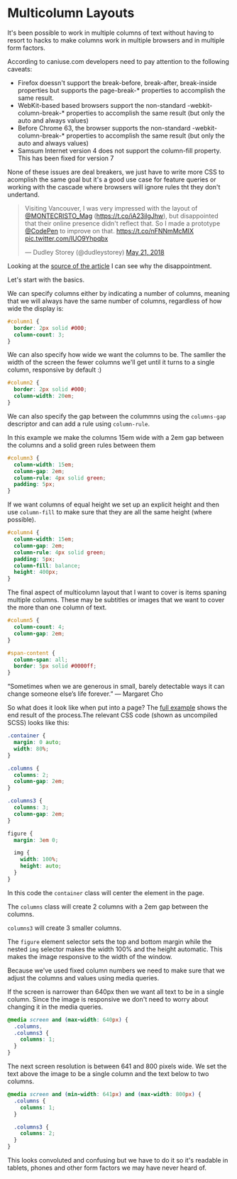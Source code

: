 # Multicolumn Layouts

It's been possible to work in multiple columns of text without having to resort to hacks to make columns work in multiple browsers and in multiple form factors.

According to caniuse.com developers need to pay attention to the following caveats:

* Firefox doessn't support the break-before, break-after, break-inside properties but supports the page-break-\* properties to accomplish the same result.
* WebKit-based based browsers support the non-standard -webkit-column-break-\* properties to accomplish the same result (but only the auto and always values)
* Before Chrome 63, the browser supports the non-standard -webkit-column-break-\* properties to accomplish the same result (but only the auto and always values)
* Samsum Internet version 4 does not support the column-fill property. This has been fixed for version 7

None of these issues are deal breakers, we just have to write more CSS to acomplish the same goal but it's a good use case for feature queries or working with the cascade where browsers will ignore rules tht they don't undertand.

<blockquote class="twitter-tweet" data-lang="en"><p lang="en" dir="ltr">Visiting Vancouver, I was very impressed with the layout of <a href="https://twitter.com/MONTECRISTO_Mag?ref_src=twsrc%5Etfw">@MONTECRISTO_Mag</a> (<a href="https://t.co/iA23ilgJhw">https://t.co/iA23ilgJhw</a>), but disappointed that their online presence didn&#39;t reflect that. So I made a prototype <a href="https://twitter.com/CodePen?ref_src=twsrc%5Etfw">@CodePen</a> to improve on that. <a href="https://t.co/nFNNmMcMIX">https://t.co/nFNNmMcMIX</a> <a href="https://t.co/IUO9Yhpqbx">pic.twitter.com/IUO9Yhpqbx</a></p>&mdash; Dudley Storey (@dudleystorey) <a href="https://twitter.com/dudleystorey/status/998601363641774081?ref_src=twsrc%5Etfw">May 21, 2018</a></blockquote>
<script async src="https://platform.twitter.com/widgets.js" charset="utf-8"></script>

Looking at the [source of the article](http://montecristomagazine.com/magazine/spring-2018/five-days-in-utah) I can see why the disappointment.

Let's start with the basics.

We can specify columns either by indicating a number of columns, meaning that we will always have the same number of columns, regardless of how wide the display is:

```css
#column1 {
  border: 2px solid #000;
  column-count: 3;
}
```

We can also specify how wide we want the columns to be. The samller the width of the screen the fewer columns we'll get until it turns to a single column, responsive by default :)

```css
#column2 {
  border: 2px solid #000;
  column-width: 20em;
}
```

We can also specify the gap between the colummns using the `columns-gap` descriptor and can add a rule using `column-rule`.

In this example we make the columns 15em wide with a 2em gap between the columns and a solid green rules between them

```css
#column3 {
  column-width: 15em;
  column-gap: 2em;
  column-rule: 4px solid green;
  padding: 5px;
}
```

If we want columns of equal height we set up an explicit height and then use `column-fill` to make sure that they are all the same height (where possible).

```css
#column4 {
  column-width: 15em;
  column-gap: 2em;
  column-rule: 4px solid green;
  padding: 5px;
  column-fill: balance;
  height: 400px;
}
```

The final aspect of multicolumn layout that I want to cover is items spaning multiple columns. These may be subtitles or images that we want to cover the more than one column of text.

```css
#column5 {
  column-count: 4;
  column-gap: 2em;
}

#span-content {
  column-span: all;
  border: 5px solid #0000ff;
}
```

“Sometimes when we are generous in small, barely detectable ways it can change someone else’s life forever.” — Margaret Cho

So what does it look like when put into a page? The [full example](https://web-layout-experiments.firebaseapp.com/demo23.html) shows the end result of the process.The relevant CSS code (shown as uncompiled SCSS) looks like this:

```scss
.container {
  margin: 0 auto;
  width: 80%;
}

.columns {
  columns: 2;
  column-gap: 2em;
}

.columns3 {
  columns: 3;
  column-gap: 2em;
}

figure {
  margin: 3em 0;

  img {
    width: 100%;
    height: auto;
  }
}
```

In this code the `container` class will center the element in the page.

The `columns` class will create 2 columns with a 2em gap between the columns.

`columns3` will create 3 smaller columns.

The `figure` element selector sets the top and bottom margin while the nested `img` selector makes the width 100% and the height automatic. This makes the image responsive to the width of the window.

Because we've used fixed column numbers we need to make sure that we adjust the columns and values using media queries.

If the screen is narrower than 640px then we want all text to be in a single column. Since the image is responsive we don't need to worry about changing it in the media queries.

```scss
@media screen and (max-width: 640px) {
  .columns,
  .columns3 {
    columns: 1;
  }
}
```

The next screen resolution is between 641 and 800 pixels wide. We set the text above the image to be a single column and the text below to two columns.

```scss
@media screen and (min-width: 641px) and (max-width: 800px) {
  .columns {
    columns: 1;
  }

  .columns3 {
    columns: 2;
  }
}
```

This looks convoluted and confusing but we have to do it so it's readable in tablets, phones and other form factors we may have never heard of.
